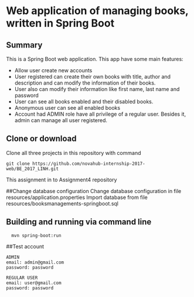 Web application of managing books, written in Spring Boot
=============================================================

## Summary

This is a Spring Boot web application. This app have some main features:
- Allow user create new accounts
- User registered can create their own books with title, author and description and can modify the information of their books.
- User also can modify their information like first name, last name and password
- User can see all books enabled and their disabled books.
- Anonymous user can see all enabled books
- Account had ADMIN role have all privilege of a regular user. Besides it, admin can manage all user registered.

## Clone or download 

Clone all three projects in this repository with command
````
git clone https://github.com/novahub-internship-2017-web/BE_2017_LINH.git
````

This assignment in to Assignment4 repository

##Change database configuration
Change database configuration in file resources/application.properties
Import database from file resources/booksmanagements-springboot.sql

## Building and running via command line

````
  mvn spring-boot:run
````

##Test account
````
ADMIN
email: admin@gmail.com
password: password

REGULAR USER
email: user@gmail.com
password: password
````


